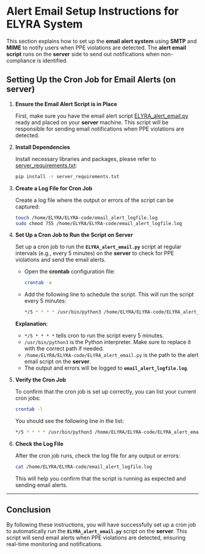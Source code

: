 
# Alert Email Setup Instructions for ELYRA System

This section explains how to set up the **email alert system** using **SMTP** and **MIME** to notify users when PPE violations are detected. The **alert email script** runs on the **server** side to send out notifications when non-compliance is identified.

## Setting Up the Cron Job for Email Alerts (on **server**)

1. **Ensure the Email Alert Script is in Place**

   First, make sure you have the email alert script [ELYRA_alert_email.py](../ELYRA-code/ELYRA_alert_email.py) ready and placed on your **server** machine. This script will be responsible for sending email notifications when PPE violations are detected.

2. **Install Dependencies**

   Install necessary libraries and packages, please refer to [server_requirements.txt](../requirements/server_requirements.txt):
   ```bash
   pip install -r server_requirements.txt
   ```
   
2. **Create a Log File for Cron Job**

   Create a log file where the output or errors of the script can be captured:
   ```bash
   touch /home/ELYRA/ELYRA-code/email_alert_logfile.log
   sudo chmod 755 /home/ELYRA/ELYRA-code/email_alert_logfile.log
   ```

3. **Set Up a Cron Job to Run the Script on **Server****

   Set up a cron job to run the **`ELYRA_alert_email.py`** script at regular intervals (e.g., every 5 minutes) on the **server** to check for PPE violations and send the email alerts.

   - Open the **crontab** configuration file:
     ```bash
     crontab -e
     ```

   - Add the following line to schedule the script. This will run the script every 5 minutes:
     ```bash
     */5 * * * * /usr/bin/python3 /home/ELYRA/ELYRA-code/ELYRA_alert_email.py >> /home/ELYRA/ELYRA-code/email_alert_logfile.log 2>&1
     ```

   **Explanation**:
   - `*/5 * * * *` tells cron to run the script every 5 minutes.
   - `/usr/bin/python3` is the Python interpreter. Make sure to replace it with the correct path if needed.
   - `/home/ELYRA/ELYRA-code/ELYRA_alert_email.py` is the path to the alert email script on the **server**.
   - The output and errors will be logged to **`email_alert_logfile.log`**.

4. **Verify the Cron Job**

   To confirm that the cron job is set up correctly, you can list your current cron jobs:
   ```bash
   crontab -l
   ```

   You should see the following line in the list:
   ```bash
   */5 * * * * /usr/bin/python3 /home/ELYRA/ELYRA-code/ELYRA_alert_email.py >> /home/ELYRA/ELYRA-code/email_alert_logfile.log 2>&1
   ```

5. **Check the Log File**

   After the cron job runs, check the log file for any output or errors:
   ```bash
   cat /home/ELYRA/ELYRA-code/email_alert_logfile.log
   ```

   This will help you confirm that the script is running as expected and sending email alerts.

---

## **Conclusion**

By following these instructions, you will have successfully set up a cron job to automatically run the **`ELYRA_alert_email.py`** script on the **server**. This script will send email alerts when PPE violations are detected, ensuring real-time monitoring and notifications.
